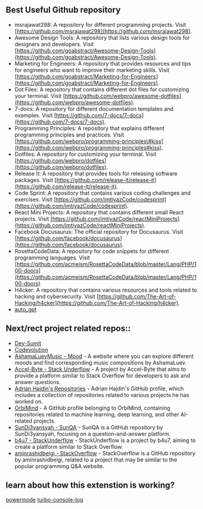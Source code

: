 ## Best Useful Github repository

* msrajawat298: A repository for different programming projects. Visit [https://github.com/msrajawat298](https://github.com/msrajawat298).
* Awesome Design Tools: A repository that lists various design tools for designers and developers. Visit [https://github.com/goabstract/Awesome-Design-Tools](https://github.com/goabstract/Awesome-Design-Tools).
* Marketing for Engineers: A repository that provides resources and tips for engineers who want to improve their marketing skills. Visit [https://github.com/goabstract/Marketing-for-Engineers](https://github.com/goabstract/Marketing-for-Engineers).
* Dot Files: A repository that contains different dot files for customizing your terminal. Visit [https://github.com/webpro/awesome-dotfiles](https://github.com/webpro/awesome-dotfiles).
* 7-docs: A repository for different documentation templates and examples. Visit [https://github.com/7-docs/7-docs](https://github.com/7-docs/7-docs).
* Programming Principles: A repository that explains different programming principles and practices. Visit [https://github.com/webpro/programming-principles\#kiss](https://github.com/webpro/programming-principles#kiss).
* Dotfiles: A repository for customizing your terminal. Visit [https://github.com/webpro/dotfiles](https://github.com/webpro/dotfiles).
* Release It: A repository that provides tools for releasing software packages. Visit [https://github.com/release-it/release-it](https://github.com/release-it/release-it).
* Code Sprint: A repository that contains various coding challenges and exercises. Visit [https://github.com/imtiyazCode/codesprint](https://github.com/imtiyazCode/codesprint).
* React Mini Projects: A repository that contains different small React projects. Visit [https://github.com/imtiyazCode/reactMiniProjects](https://github.com/imtiyazCode/reactMiniProjects).
* Facebook Docusaurus: The official repository for Docusaurus. Visit [https://github.com/facebook/docusaurus](https://github.com/facebook/docusaurus).
* RosettaCodeData: A repository for code snippets for different programming languages. Visit [https://github.com/acmeism/RosettaCodeData/blob/master/Lang/PHP/100-doors](https://github.com/acmeism/RosettaCodeData/blob/master/Lang/PHP/100-doors)  
* H4cker: A repository that contains various resources and tools related to hacking and cybersecurity. Visit [https://github.com/The-Art-of-Hacking/h4cker](https://github.com/The-Art-of-Hacking/h4cker).
* [auto_gpt](https://news.agpt.co/)
## Next/rect project related repos::
* [Dey-Sumit](https://github.com/Dey-Sumit)
* [Codevolution](https://github.com/gopinav)
* [AshamaLuevMusic - Mood](https://www.ashamaluevmusic.com/mood) - A website where you can explore different moods and find corresponding music compositions by AshamaLuev.
* [Accel-Byte - Stack Underflow](https://github.com/Accel-Byte/Stack-Underflow) - A project by Accel-Byte that aims to provide a platform similar to Stack Overflow for developers to ask and answer questions.
* [Adrian Hajdin's Repositories](https://github.com/adrianhajdin?tab=repositories) - Adrian Hajdin's GitHub profile, which includes a collection of repositories related to various projects he has worked on.
* [OrbiMind](https://github.com/orbimind/) - A GitHub profile belonging to OrbiMind, containing repositories related to machine learning, deep learning, and other AI-related projects.
* [SunDi3yansyah - SunQA](https://github.com/SunDi3yansyah/SunQA) - SunQA is a GitHub repository by SunDi3yansyah, focusing on a question-and-answer platform.
* [b4u7 - StackUnderflow](https://github.com/b4u7/StackUnderflow) - StackUnderflow is a project by b4u7, aiming to create a platform similar to Stack Overflow.
* [aminrashidbeigi - StackOverflow](https://github.com/aminrashidbeigi/stackoverflow) - StackOverflow is a GitHub repository by aminrashidbeigi, related to a project that may be similar to the popular programming Q&A website.

## learn about how this extenstion is working?
[powermode](https://github.com/hoovercj)
[turbo-console-log](https://github.com/Chakroun-Anas/turbo-console-log)